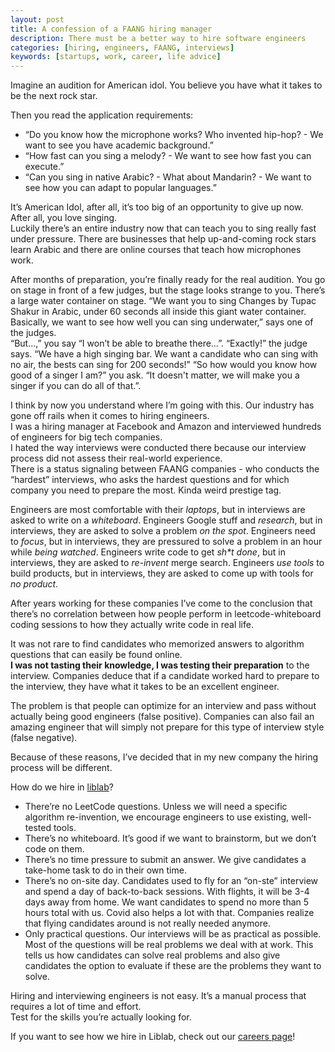 ```yaml
---
layout: post
title: A confession of a FAANG hiring manager
description: There must be a better way to hire software engineers
categories: [hiring, engineers, FAANG, interviews]
keywords: [startups, work, career, life advice]
---
```


Imagine an audition for American idol. You believe you have what it takes to be the next rock star.

Then you read the application requirements:

- “Do you know how the microphone works? Who invented hip-hop? - We want to see you have academic background.”
- “How fast can you sing a melody? - We want to see how fast you can execute.”
- “Can you sing in native Arabic? - What about Mandarin? - We want to see how you can adapt to popular languages.”

It’s American Idol, after all, it’s too big of an opportunity to give up now. After all, you love singing.  
Luckily there’s an entire industry now that can teach you to sing really fast under pressure. There are businesses that help up-and-coming rock stars learn Arabic and there are online courses that teach how microphones work.

After months of preparation, you’re finally ready for the real audition.
You go on stage in front of a few judges, but the stage looks strange to you. There’s a large water container on stage.
“We want you to sing Changes by Tupac Shakur in Arabic, under 60 seconds all inside this giant water container. Basically, we want to see how well you can sing underwater,” says one of the judges.  
“But…,” you say “I won’t be able to breathe there…”.
“Exactly!” the judge says. “We have a high singing bar. We want a candidate who can sing with no air, the bests can sing for 200 seconds!”
“So how would you know how good of a singer I am?” you ask.
“It doesn't matter, we will make you a singer if you can do all of that.”.

I think by now you understand where I’m going with this. Our industry has gone off rails when it comes to hiring engineers.  
I was a hiring manager at Facebook and Amazon and interviewed hundreds of engineers for big tech companies.  
I hated the way interviews were conducted there because our interview process did not assess their real-world experience.  
There is a status signaling between FAANG companies - who conducts the “hardest” interviews, who asks the hardest questions and for which company you need to prepare the most. Kinda weird prestige tag.

Engineers are most comfortable with their _laptops_, but in interviews are asked to write on a _whiteboard_.
Engineers Google stuff and _research_, but in interviews, they are asked to solve a problem _on the spot_.
Engineers need to _focus_, but in interviews, they are pressured to solve a problem in an hour while _being watched_.
Engineers write code to get _sh\*t done_, but in interviews, they are asked to _re-invent_ merge search.
Engineers _use tools_ to build products, but in interviews, they are asked to come up with tools for _no product_.

After years working for these companies I’ve come to the conclusion that there’s no correlation between how people perform in leetcode-whiteboard coding sessions to how they actually write code in real life.

It was not rare to find candidates who memorized answers to algorithm questions that can easily be found online.  
**I was not tasting their knowledge, I was testing their preparation** to the interview. Companies deduce that if a candidate worked hard to prepare to the interview, they have what it takes to be an excellent engineer.

The problem is that people can optimize for an interview and pass without actually being good engineers (false positive). Companies can also fail an amazing engineer that will simply not prepare for this type of interview style (false negative).

Because of these reasons, I’ve decided that in my new company the hiring process will be different.

How do we hire in [liblab](liblab.com)?

- There’re no LeetCode questions. Unless we will need a specific algorithm re-invention, we encourage engineers to use existing, well-tested tools.
- There’s no whiteboard. It’s good if we want to brainstorm, but we don’t code on them.
- There’s no time pressure to submit an answer. We give candidates a take-home task to do in their own time.
- There’s no on-site day. Candidates used to fly for an “on-ste” interview and spend a day of back-to-back sessions. With flights, it will be 3-4 days away from home. We want candidates to spend no more than 5 hours total with us. Covid also helps a lot with that. Companies realize that flying candidates around is not really needed anymore.
- Only practical questions. Our interviews will be as practical as possible. Most of the questions will be real problems we deal with at work. This tells us how candidates can solve real problems and also give candidates the option to evaluate if these are the problems they want to solve.

Hiring and interviewing engineers is not easy. It’s a manual process that requires a lot of time and effort.  
Test for the skills you’re actually looking for.

If you want to see how we hire in Liblab, check out our [careers page](liblab.com/careers)!
